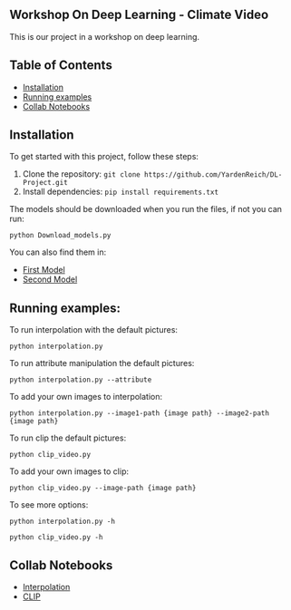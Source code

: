 ## Workshop On Deep Learning - Climate Video

This is our project in a workshop on deep learning.


## Table of Contents

- [Installation](#installation)
- [Running examples](#running-examples)
- [Collab Notebooks](#collab-notebooks)


## Installation

To get started with this project, follow these steps:

1. Clone the repository: `git clone https://github.com/YardenReich/DL-Project.git`
2. Install dependencies: `pip install requirements.txt`

The models should be downloaded when you run the files, if not you can run:
```
python Download_models.py
```
You can also find them in:
- [First Model](https://drive.google.com/uc?export=download&id=1uNS2G3908KpiJ7sPfLYev36NTGJHuptM)
- [Second Model](https://drive.google.com/uc?export=download&id=1SZYE7CDWMJehD0MN0c8inp9e-IZKRHq1)

## Running examples:
To run interpolation with the default pictures:
```
python interpolation.py
```
To run attribute manipulation the default pictures:
```
python interpolation.py --attribute
```
To add your own images to interpolation:
```
python interpolation.py --image1-path {image path} --image2-path {image path}
```
To run clip the default pictures:
```
python clip_video.py
```
To add your own images to clip:
```
python clip_video.py --image-path {image path}
```
To see more options:
```
python interpolation.py -h
```
```
python clip_video.py -h
```

## Collab Notebooks

- [Interpolation](https://colab.research.google.com/drive/1wfDLjRhVif3-WKAIvzMW4eCTyUQ6lOg2?usp=sharing)
- [CLIP](https://colab.research.google.com/drive/1euZJbCql8QaGQdl2gGAhdOpVgwoq8Hg1?usp=sharing)

